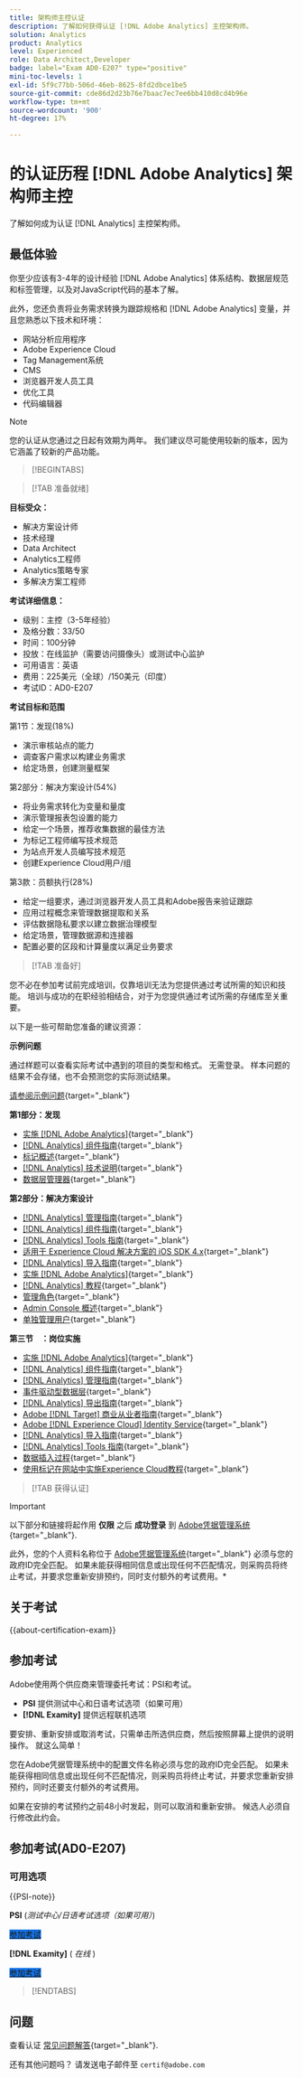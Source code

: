 ```yaml
---
title: 架构师主控认证
description: 了解如何获得认证 [!DNL Adobe Analytics] 主控架构师。
solution: Analytics
product: Analytics
level: Experienced
role: Data Architect,Developer
badge: label="Exam AD0-E207" type="positive"
mini-toc-levels: 1
exl-id: 5f9c77bb-506d-46eb-8625-8fd2dbce1be5
source-git-commit: cde86d2d23b76e7baac7ec7ee6bb410d8cd4b96e
workflow-type: tm+mt
source-wordcount: '900'
ht-degree: 17%

---
```


# 的认证历程 [!DNL Adobe Analytics] 架构师主控

了解如何成为认证 [!DNL Analytics] 主控架构师。

## 最低体验

你至少应该有3-4年的设计经验 [!DNL Adobe Analytics] 体系结构、数据层规范和标签管理，以及对JavaScript代码的基本了解。

此外，您还负责将业务需求转换为跟踪规格和 [!DNL Adobe Analytics] 变量，并且您熟悉以下技术和环境：

* 网站分析应用程序
* Adobe Experience Cloud
* Tag Management系统
* CMS
* 浏览器开发人员工具
* 优化工具
* 代码编辑器

>[!NOTE]
>
>您的认证从您通过之日起有效期为两年。 我们建议尽可能使用较新的版本，因为它涵盖了较新的产品功能。

>[!BEGINTABS]

>[!TAB 准备就绪]

**目标受众：**

* 解决方案设计师
* 技术经理
* Data Architect
* Analytics工程师
* Analytics策略专家
* 多解决方案工程师

**考试详细信息：**

* 级别：主控（3-5年经验）
* 及格分数：33/50
* 时间：100分钟
* 投放：在线监护（需要访问摄像头）或测试中心监护
* 可用语言：英语
* 费用：225美元（全球）/150美元（印度）
* 考试ID：AD0-E207

**考试目标和范围**

第1节：发现(18%)

* 演示审核站点的能力
* 调查客户需求以构建业务需求
* 给定场景，创建测量框架

第2部分：解决方案设计(54%)

* 将业务需求转化为变量和量度
* 演示管理报表包设置的能力
* 给定一个场景，推荐收集数据的最佳方法
* 为标记工程师编写技术规范
* 为站点开发人员编写技术规范
* 创建Experience Cloud用户/组

第3款：员额执行(28%)

* 给定一组要求，通过浏览器开发人员工具和Adobe报告来验证跟踪
* 应用过程概念来管理数据提取和关系
* 评估数据隐私要求以建立数据治理模型
* 给定场景，管理数据源和连接器
* 配置必要的区段和计算量度以满足业务要求

>[!TAB 准备好]

您不必在参加考试前完成培训，仅靠培训无法为您提供通过考试所需的知识和技能。 培训与成功的在职经验相结合，对于为您提供通过考试所需的存储库至关重要。

以下是一些可帮助您准备的建议资源：

**示例问题**

通过样题可以查看实际考试中遇到的项目的类型和格式。 无需登录。 样本问题的结果不会存储，也不会预测您的实际测试结果。

[请参阅示例问题](https://scorpion.caveon.com/launchpad/ad0-e207-adobe-analytics-architect-master-copy-y9f8t1){target="_blank"}

**第1部分：发现**

* [实施 [!DNL Adobe Analytics]](https://experienceleague.adobe.com/docs/analytics/implementation/home.html?lang=zh-Hans){target="_blank"}
* [[!DNL Analytics] 组件指南](https://experienceleague.adobe.com/docs/analytics/components/home.html?lang=zh-Hans){target="_blank"}
* [标记概述](https://experienceleague.adobe.com/docs/experience-platform/tags/home.html){target="_blank"}
* [[!DNL Analytics] 技术说明](https://experienceleague.adobe.com/docs/analytics/technotes/home.html?lang=zh-Hans){target="_blank"}
* [数据层管理器](https://exchange.adobe.com/apps/ec/101462/data-layer-manager){target="_blank"}

**第2部分：解决方案设计**

* [[!DNL Analytics] 管理指南](https://experienceleague.adobe.com/docs/analytics/admin/home.html?lang=zh-Hans){target="_blank"}
* [[!DNL Analytics] 组件指南](https://experienceleague.adobe.com/docs/analytics/components/home.html?lang=zh-Hans){target="_blank"}
* [[!DNL Analytics] Tools 指南](https://experienceleague.adobe.com/docs/analytics/analyze/home.html){target="_blank"}
* [适用于 Experience Cloud 解决方案的 iOS SDK 4.x](https://experienceleague.adobe.com/docs/mobile-services/ios/overview.html?lang=zh-Hans){target="_blank"}
* [[!DNL Analytics] 导入指南](https://experienceleague.adobe.com/docs/analytics/import/home.html?lang=zh-Hans){target="_blank"}
* [实施 [!DNL Adobe Analytics]](https://experienceleague.adobe.com/docs/analytics/implementation/home.html?lang=zh-Hans){target="_blank"}
* [[!DNL Analytics] 教程](https://experienceleague.adobe.com/docs/analytics-learn/tutorials/overview.html){target="_blank"}
* [管理角色](https://helpx.adobe.com/in/enterprise/using/admin-roles.html){target="_blank"}
* [Admin Console 概述](https://helpx.adobe.com/in/enterprise/using/admin-console.html#Settings){target="_blank"}
* [单独管理用户](https://helpx.adobe.com/in/enterprise/using/manage-users-individually.html){target="_blank"}

**第三节　：岗位实施**

* [实施 [!DNL Adobe Analytics]](https://experienceleague.adobe.com/docs/analytics/implementation/home.html?lang=zh-Hans){target="_blank"}
* [[!DNL Analytics] 组件指南](https://experienceleague.adobe.com/docs/analytics/components/home.html?lang=zh-Hans){target="_blank"}
* [[!DNL Analytics] 管理指南](https://experienceleague.adobe.com/docs/analytics/admin/home.html?lang=zh-Hans){target="_blank"}
* [事件驱动型数据层](https://jimalytics.com/tag-management/the-event-driven-data-layer/){target="_blank"}
* [[!DNL Analytics] 导出指南](https://experienceleague.adobe.com/docs/analytics/export/home.html?lang=zh-Hans){target="_blank"}
* [Adobe [!DNL Target] 商业从业者指南](https://experienceleague.adobe.com/docs/target/using/target-home.html){target="_blank"}
* [Adobe [!DNL Experience Cloud] Identity Service](https://experienceleague.adobe.com/docs/id-service/using/home.html?lang=zh-Hans){target="_blank"}
* [[!DNL Analytics] 导入指南](https://experienceleague.adobe.com/docs/analytics/import/home.html?lang=zh-Hans){target="_blank"}
* [[!DNL Analytics] Tools 指南](https://experienceleague.adobe.com/docs/analytics/analyze/home.html){target="_blank"}
* [数据插入过程](https://github.com/AdobeDocs/analytics-1.4-apis/blob/master/docs/data-insertion-api/overview/c_data_insertion_process.md){target="_blank"}
* [使用标记在网站中实施Experience Cloud教程](https://experienceleague.adobe.com/docs/platform-learn/implement-in-websites/overview.html){target="_blank"}

>[!TAB 获得认证]

>[!IMPORTANT]
>
>以下部分和链接将起作用 **仅限**  之后 **成功登录** 到 [Adobe凭据管理系统](https://www.certmetrics.com/adobe){target="_blank"}.
>
>此外，您的个人资料名称位于 [Adobe凭据管理系统](https://www.certmetrics.com/adobe){target="_blank"} 必须与您的政府ID完全匹配。 如果未能获得相同信息或出现任何不匹配情况，则采购员将终止考试，并要求您重新安排预约，同时支付额外的考试费用。*


## 关于考试

{{about-certification-exam}}

## 参加考试

Adobe使用两个供应商来管理委托考试：PSI和考试。

* **PSI** 提供测试中心和日语考试选项（如果可用）
* **[!DNL Examity]** 提供远程联机选项

要安排、重新安排或取消考试，只需单击所选供应商，然后按照屏幕上提供的说明操作。 就这么简单！

您在Adobe凭据管理系统中的配置文件名称必须与您的政府ID完全匹配。 如果未能获得相同信息或出现任何不匹配情况，则采购员将终止考试，并要求您重新安排预约，同时还要支付额外的考试费用。

如果在安排的考试预约之前48小时发起，则可以取消和重新安排。 候选人必须自行修改此约会。

## 参加考试(AD0-E207)

### 可用选项

{{PSI-note}}

**PSI** (*测试中心/日语考试选项（如果可用）*)

<a href="https://www.certmetrics.com/adobe/candidate/psi_sso_adobe.aspx?redir=yes&amp;ec=AD0-E207" target="_blank" class="spectrum-Button spectrum-Button--fill spectrum-Button--accent spectrum-Button--sizeM is-margin-bottom-big-big at-element-click-tracking" style="background-color:#1473E6">

<span class="spectrum-Button-label has-no-wrap">
   参加考试
</span>
</a>

**[!DNL Examity]** ( *在线* )

<a href="https://www.certmetrics.com/adobe/candidate/examity_sso.aspx?eid=AD0-E207" target="_blank" class="spectrum-Button spectrum-Button--fill spectrum-Button--accent spectrum-Button--sizeM is-margin-bottom-big-big at-element-click-tracking" style="background-color:#1473E6">

<span class="spectrum-Button-label has-no-wrap">
   参加考试
</span>
</a>

>[!ENDTABS]

## 问题

查看认证 [常见问题解答](https://experienceleague.adobe.com/docs/certification/certification/faq.html){target="_blank"}.

还有其他问题吗？ 请发送电子邮件至 `certif@adobe.com`
